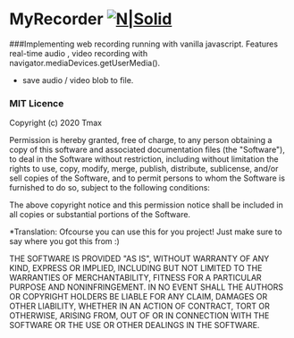 # MyRecorder [![N|Solid](https://nbt.tmax96.com/MyRec/myrec.png)](https://nbt.tmax96.com/MyRec)

###Implementing web recording running with vanilla javascript.
Features real-time audio , video recording with navigator.mediaDevices.getUserMedia().
- save audio / video blob to file.

### MIT Licence

Copyright (c) 2020 Tmax

Permission is hereby granted, free of charge, to any person obtaining a copy of this software and associated documentation files (the "Software"), to deal in the Software without restriction, including without limitation the rights to use, copy, modify, merge, publish, distribute, sublicense, and/or sell copies of the Software, and to permit persons to whom the Software is furnished to do so, subject to the following conditions:

The above copyright notice and this permission notice shall be included in all copies or substantial portions of the Software.

*Translation: Ofcourse you can use this for you project! Just make sure to say where you got this from :)

THE SOFTWARE IS PROVIDED "AS IS", WITHOUT WARRANTY OF ANY KIND, EXPRESS OR IMPLIED, INCLUDING BUT NOT LIMITED TO THE WARRANTIES OF MERCHANTABILITY, FITNESS FOR A PARTICULAR PURPOSE AND NONINFRINGEMENT. IN NO EVENT SHALL THE AUTHORS OR COPYRIGHT HOLDERS BE LIABLE FOR ANY CLAIM, DAMAGES OR OTHER LIABILITY, WHETHER IN AN ACTION OF CONTRACT, TORT OR OTHERWISE, ARISING FROM, OUT OF OR IN CONNECTION WITH THE SOFTWARE OR THE USE OR OTHER DEALINGS IN THE SOFTWARE.
